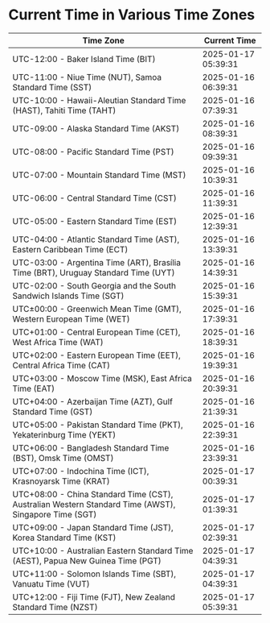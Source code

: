 # Current Time in Various Time Zones

| Time Zone | Current Time |
|-----------|--------------|
| UTC-12:00 - Baker Island Time (BIT) | 2025-01-17 05:39:31 |
| UTC-11:00 - Niue Time (NUT), Samoa Standard Time (SST) | 2025-01-16 06:39:31 |
| UTC-10:00 - Hawaii-Aleutian Standard Time (HAST), Tahiti Time (TAHT) | 2025-01-16 07:39:31 |
| UTC-09:00 - Alaska Standard Time (AKST) | 2025-01-16 08:39:31 |
| UTC-08:00 - Pacific Standard Time (PST) | 2025-01-16 09:39:31 |
| UTC-07:00 - Mountain Standard Time (MST) | 2025-01-16 10:39:31 |
| UTC-06:00 - Central Standard Time (CST) | 2025-01-16 11:39:31 |
| UTC-05:00 - Eastern Standard Time (EST) | 2025-01-16 12:39:31 |
| UTC-04:00 - Atlantic Standard Time (AST), Eastern Caribbean Time (ECT) | 2025-01-16 13:39:31 |
| UTC-03:00 - Argentina Time (ART), Brasília Time (BRT), Uruguay Standard Time (UYT) | 2025-01-16 14:39:31 |
| UTC-02:00 - South Georgia and the South Sandwich Islands Time (SGT) | 2025-01-16 15:39:31 |
| UTC±00:00 - Greenwich Mean Time (GMT), Western European Time (WET) | 2025-01-16 17:39:31 |
| UTC+01:00 - Central European Time (CET), West Africa Time (WAT) | 2025-01-16 18:39:31 |
| UTC+02:00 - Eastern European Time (EET), Central Africa Time (CAT) | 2025-01-16 19:39:31 |
| UTC+03:00 - Moscow Time (MSK), East Africa Time (EAT) | 2025-01-16 20:39:31 |
| UTC+04:00 - Azerbaijan Time (AZT), Gulf Standard Time (GST) | 2025-01-16 21:39:31 |
| UTC+05:00 - Pakistan Standard Time (PKT), Yekaterinburg Time (YEKT) | 2025-01-16 22:39:31 |
| UTC+06:00 - Bangladesh Standard Time (BST), Omsk Time (OMST) | 2025-01-16 23:39:31 |
| UTC+07:00 - Indochina Time (ICT), Krasnoyarsk Time (KRAT) | 2025-01-17 00:39:31 |
| UTC+08:00 - China Standard Time (CST), Australian Western Standard Time (AWST), Singapore Time (SGT) | 2025-01-17 01:39:31 |
| UTC+09:00 - Japan Standard Time (JST), Korea Standard Time (KST) | 2025-01-17 02:39:31 |
| UTC+10:00 - Australian Eastern Standard Time (AEST), Papua New Guinea Time (PGT) | 2025-01-17 04:39:31 |
| UTC+11:00 - Solomon Islands Time (SBT), Vanuatu Time (VUT) | 2025-01-17 04:39:31 |
| UTC+12:00 - Fiji Time (FJT), New Zealand Standard Time (NZST) | 2025-01-17 05:39:31 |
